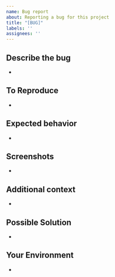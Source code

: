 ```yaml
---
name: Bug report
about: Reporting a bug for this project
title: "[BUG]"
labels: ''
assignees: ''
---
```


## Describe the bug
-

## To Reproduce
-

## Expected behavior
-

## Screenshots
-

## Additional context
-

## Possible Solution
-

## Your Environment
-